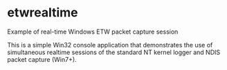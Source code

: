 # etwrealtime
Example of real-time Windows ETW packet capture session

This is a simple Win32 console application that demonstrates the use of 
simultaneous realtime sessions of the standard NT kernel logger and
NDIS packet capture (Win7+).
